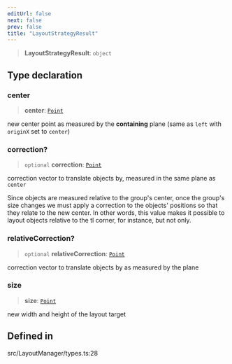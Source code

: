 ```yaml
---
editUrl: false
next: false
prev: false
title: "LayoutStrategyResult"
---
```


> **LayoutStrategyResult**: `object`

## Type declaration

### center

> **center**: [`Point`](/api/classes/point/)

new center point as measured by the **containing** plane (same as `left` with `originX` set to `center`)

### correction?

> `optional` **correction**: [`Point`](/api/classes/point/)

correction vector to translate objects by, measured in the same plane as `center`

Since objects are measured relative to the group's center, once the group's size changes we must apply a correction to
the objects' positions so that they relate to the new center.
In other words, this value makes it possible to layout objects relative to the tl corner, for instance, but not only.

### relativeCorrection?

> `optional` **relativeCorrection**: [`Point`](/api/classes/point/)

correction vector to translate objects by as measured by the plane

### size

> **size**: [`Point`](/api/classes/point/)

new width and height of the layout target

## Defined in

src/LayoutManager/types.ts:28
